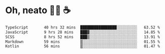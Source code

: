 # Oh, neato 🧑‍💻 ☕

<!--START_SECTION:waka-->

```txt
TypeScript       40 hrs 32 mins  ████████████████░░░░░░░░░   63.52 %
JavaScript       9 hrs 28 mins   ███▓░░░░░░░░░░░░░░░░░░░░░   14.85 %
SCSS             8 hrs 52 mins   ███▒░░░░░░░░░░░░░░░░░░░░░   13.91 %
Markdown         59 mins         ▒░░░░░░░░░░░░░░░░░░░░░░░░   01.55 %
Kotlin           56 mins         ▒░░░░░░░░░░░░░░░░░░░░░░░░   01.47 %
```

<!--END_SECTION:waka-->
